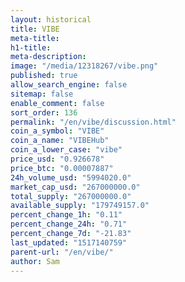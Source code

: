 ```yaml
---
layout: historical
title: VIBE
meta-title: 
h1-title: 
meta-description: 
image: "/media/12318267/vibe.png"
published: true
allow_search_engine: false
sitemap: false
enable_comment: false
sort_order: 136
permalink: "/en/vibe/discussion.html"
coin_a_symbol: "VIBE"
coin_a_name: "VIBEHub"
coin_a_lower_case: "vibe"
price_usd: "0.926678"
price_btc: "0.00007887"
24h_volume_usd: "5994020.0"
market_cap_usd: "267000000.0"
total_supply: "267000000.0"
available_supply: "179749157.0"
percent_change_1h: "0.11"
percent_change_24h: "0.71"
percent_change_7d: "-21.83"
last_updated: "1517140759"
parent-url: "/en/vibe/"
author: Sam
---
```


